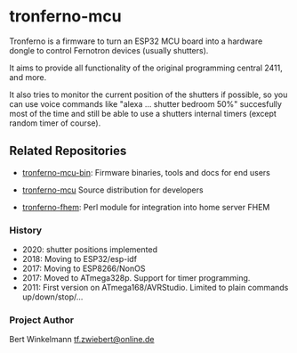 # tronferno-mcu

  Tronferno is a firmware to turn an ESP32 MCU board into a hardware
  dongle to control Fernotron devices (usually shutters).

  It aims to provide all functionality of the original programming
  central 2411, and more.
  
  It also tries to monitor the current position of the shutters if possible, so you can use voice commands like "alexa ... shutter bedroom 50%" succesfully most of the time and still be able to use a shutters internal timers (except random timer of course).
  
   
## Related Repositories

 * [tronferno-mcu-bin](https://github.com/zwiebert/tronferno-mcu-bin): Firmware binaries, tools and docs for end users

 * [tronferno-mcu](https://github.com/zwiebert/tronferno-mcu) Source distribution for developers

 * [tronferno-fhem](https://github.com/zwiebert/tronferno-fhem): Perl module for integration into home server FHEM


### History
 * 2020: shutter positions implemented
 * 2018: Moving to ESP32/esp-idf
 * 2017: Moving to ESP8266/NonOS
 * 2017: Moved to ATmega328p. Support for timer programming.
 * 2011: First version on ATmega168/AVRStudio. Limited to plain commands up/down/stop/...

### Project Author

Bert Winkelmann <tf.zwiebert@online.de>
